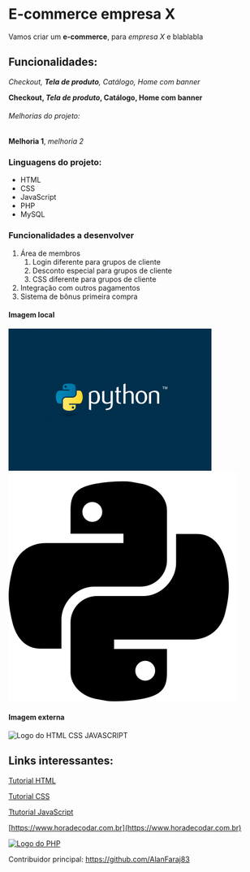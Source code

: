 # E-commerce empresa X

Vamos criar um **e-commerce**, para *empresa X* e blablabla

## Funcionalidades:

_Checkout, **Tela de produto**, Catálogo, Home com banner_

**Checkout, _Tela de produto_, Catálogo, Home com banner**

###### Melhorias do projeto:

__Melhoria 1__, _melhoria 2_

### Linguagens do projeto:

* HTML
* CSS
* JavaScript
* PHP
* MySQL
  
### Funcionalidades a desenvolver

1. Área de membros
   1. Login diferente para grupos de cliente
   2. Desconto especial para grupos de cliente
   3. CSS diferente para grupos de cliente
2. Integração com outros pagamentos
3. Sistema de bônus primeira compra
   
#### Imagem local

![Logo do Pyton](img/PYTHON-400x280.png)
![Logo do Python2](img/python.png)

#### Imagem externa
![Logo do HTML CSS JAVASCRIPT](https://thumbs.dreamstime.com/b/grupo-do-%C3%ADcone-de-html-css-js-logotipo-desenvolvimento-da-web-e-javascript-s%C3%ADmbolo-programa%C3%A7%C3%A3o-154897294.jpg)

## Links interessantes:

[Tutorial HTML](https://www.hostinger.com.br/tutoriais/o-que-e-html-conceitos-basicos)

[Tutorial CSS](https://www.hostinger.com.br/tutoriais/o-que-e-css-guia-basico-de-css)

[Ttutorial JavaScript](https://www.hostinger.com.br/tutoriais/o-que-e-javascript)

[https://www.horadecodar.com.br](https://www.horadecodar.com.br)

[![Logo do PHP](https://pngimg.com/uploads/php/php_PNG39.png)]( https://github.com/AlanFaraj83)

Contribuidor principal: https://github.com/AlanFaraj83 


